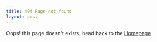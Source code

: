 ```yaml
---
title: 404 Page not found
layout: post
---
```


Oops! this page doesn't exists, head back to the [Homepage](/)
